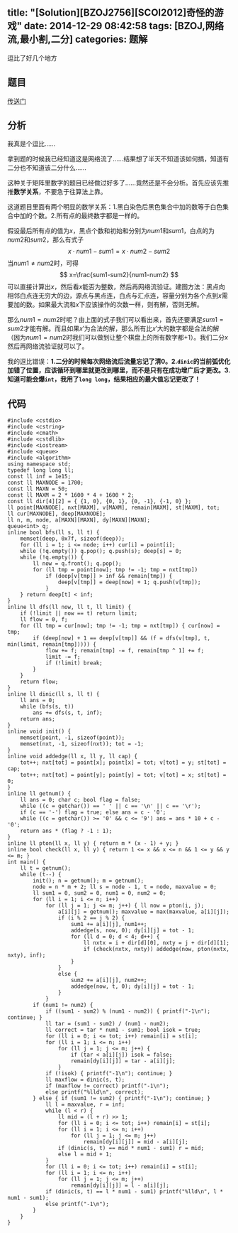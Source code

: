 title: "[Solution][BZOJ2756][SCOI2012]奇怪的游戏"
date: 2014-12-29 08:42:58
tags: [BZOJ,网络流,最小割,二分]
categories: 题解
---
逗比了好几个地方
<!--more-->
## 题目
[传送门](http://www.lydsy.com/JudgeOnline/problem.php?id=2756)

## 分析
我真是个逗比……

拿到题的时候我已经知道这是网络流了……结果想了半天不知道该如何搞，知道有二分也不知道该二分什么……

这种关于矩阵里数字的题目已经做过好多了……竟然还是不会分析。首先应该先推推**数学关系**，不要急于往算法上靠。

这道题目里面有两个明显的数学关系：1.黑白染色后黑色集合中加的数等于白色集合中加的个数。2.所有点的最终数字都是一样的。

假设最后所有点的值为$x$，黑点个数和初始和分别为$num1$和$sum1$，白点的为$num2$和$sum2$，那么有式子
$$ x·num1-sum1=x·num2-sum2 $$
当$num1 \neq num2$时，可得
$$ x=\frac{sum1-sum2}{num1-num2} $$
可以直接计算出$x$，然后看$x$能否为整数，然后再网络流验证。建图方法：黑点向相邻白点连无穷大的边，源点与黑点连，白点与汇点连，容量分别为各个点到$x$需要加的数。如果最大流和$x$下应该操作的次数一样，则有解，否则无解。

那么$num1=num2$时呢？由上面的式子我们可以看出来，首先还要满足$sum1=sum2$才能有解。而且如果$x'$为合法的解，那么所有比$x'$大的数字都是合法的解（因为$num1=num2$时我们可以做到让整个棋盘上的所有数字都$+1$）。我们二分$x$然后再网络流验证就可以了。

我的逗比错误：**1.二分的时候每次网络流后流量忘记了清$0$。2.`dinic`的当前弧优化加错了位置，应该循环到哪里就更改到哪里，而不是只有在成功增广后才更改。3.知道可能会爆`int`，我用了`long long`，结果相应的最大值忘记更改了！**

## 代码
```
#include <cstdio>
#include <cstring>
#include <cmath>
#include <cstdlib>
#include <iostream>
#include <queue>
#include <algorithm>
using namespace std;
typedef long long ll;
const ll inf = 1e15;
const ll MAXNODE = 1700;
const ll MAXN = 50;
const ll MAXM = 2 * 1600 * 4 + 1600 * 2;
const ll dir[4][2] = { {1, 0}, {0, 1}, {0, -1}, {-1, 0} };
ll point[MAXNODE], nxt[MAXM], v[MAXM], remain[MAXM], st[MAXM], tot;
ll cur[MAXNODE], deep[MAXNODE];
ll n, m, node, a[MAXN][MAXN], dy[MAXN][MAXN];
queue<int> q;
inline bool bfs(ll s, ll t) {
    memset(deep, 0x7f, sizeof(deep));
    for (ll i = 1; i <= node; i++) cur[i] = point[i];
    while (!q.empty()) q.pop(); q.push(s); deep[s] = 0;
    while (!q.empty()) {
        ll now = q.front(); q.pop();
        for (ll tmp = point[now]; tmp != -1; tmp = nxt[tmp])
            if (deep[v[tmp]] > inf && remain[tmp]) {
                deep[v[tmp]] = deep[now] + 1; q.push(v[tmp]);
            }
    } return deep[t] < inf;
}
inline ll dfs(ll now, ll t, ll limit) {
    if (!limit || now == t) return limit;
    ll flow = 0, f;
    for (ll tmp = cur[now]; tmp != -1; tmp = nxt[tmp]) { cur[now] = tmp;
        if (deep[now] + 1 == deep[v[tmp]] && (f = dfs(v[tmp], t, min(limit, remain[tmp])))) {
            flow += f; remain[tmp] -= f, remain[tmp ^ 1] += f;
            limit -= f; 
            if (!limit) break;
        }
    }
    return flow;
}
inline ll dinic(ll s, ll t) {
    ll ans = 0;
    while (bfs(s, t)) 
        ans += dfs(s, t, inf);
    return ans;
}
inline void init() {
    memset(point, -1, sizeof(point));
    memset(nxt, -1, sizeof(nxt)); tot = -1;
}
inline void addedge(ll x, ll y, ll cap) {
    tot++; nxt[tot] = point[x]; point[x] = tot; v[tot] = y; st[tot] = cap;
    tot++; nxt[tot] = point[y]; point[y] = tot; v[tot] = x; st[tot] = 0;
}
inline ll getnum() {
    ll ans = 0; char c; bool flag = false;
    while ((c = getchar()) == ' ' || c == '\n' || c == '\r');
    if (c == '-') flag = true; else ans = c - '0';
    while ((c = getchar()) >= '0' && c <= '9') ans = ans * 10 + c - '0';
    return ans * (flag ? -1 : 1);
}
inline ll pton(ll x, ll y) { return m * (x - 1) + y; }
inline bool check(ll x, ll y) { return 1 <= x && x <= n && 1 <= y && y <= m; }
int main() {
    ll t = getnum();
    while (t--) {
        init(); n = getnum(); m = getnum();
        node = n * m + 2; ll s = node - 1, t = node, maxvalue = 0;
        ll sum1 = 0, sum2 = 0, num1 = 0, num2 = 0;
        for (ll i = 1; i <= n; i++) 
            for (ll j = 1; j <= m; j++) { ll now = pton(i, j);
                a[i][j] = getnum(); maxvalue = max(maxvalue, a[i][j]);
                if (i % 2 == j % 2) {
                    sum1 += a[i][j], num1++;
                    addedge(s, now, 0); dy[i][j] = tot - 1;
                    for (ll d = 0; d < 4; d++) {
                        ll nxtx = i + dir[d][0], nxty = j + dir[d][1];
                        if (check(nxtx, nxty)) addedge(now, pton(nxtx, nxty), inf);
                    }
                }
                else {
                    sum2 += a[i][j], num2++;
                    addedge(now, t, 0); dy[i][j] = tot - 1;
                }
            }
        if (num1 != num2) {
            if ((sum1 - sum2) % (num1 - num2)) { printf("-1\n"); continue; }
            ll tar = (sum1 - sum2) / (num1 - num2);
            ll correct = tar * num1 - sum1; bool isok = true;
            for (ll i = 0; i <= tot; i++) remain[i] = st[i];
            for (ll i = 1; i <= n; i++)
                for (ll j = 1; j <= m; j++) {
                    if (tar < a[i][j]) isok = false;               
                    remain[dy[i][j]] = tar - a[i][j];
                }
            if (!isok) { printf("-1\n"); continue; }
            ll maxflow = dinic(s, t);
            if (maxflow != correct) printf("-1\n");
            else printf("%lld\n", correct);
        } else { if (sum1 != sum2) { printf("-1\n"); continue; }
            ll l = maxvalue, r = inf;
            while (l < r) {
                ll mid = (l + r) >> 1;
                for (ll i = 0; i <= tot; i++) remain[i] = st[i];
                for (ll i = 1; i <= n; i++)
                    for (ll j = 1; j <= m; j++)
                        remain[dy[i][j]] = mid - a[i][j];
                if (dinic(s, t) == mid * num1 - sum1) r = mid;
                else l = mid + 1;
            } 
            for (ll i = 0; i <= tot; i++) remain[i] = st[i];
            for (ll i = 1; i <= n; i++)
                for (ll j = 1; j <= m; j++)
                    remain[dy[i][j]] = l - a[i][j];
            if (dinic(s, t) == l * num1 - sum1) printf("%lld\n", l * num1 - sum1);
            else printf("-1\n");
        }
    }   
}
```